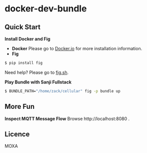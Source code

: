 docker-dev-bundle
=================

## Quick Start

**Install Docker and Fig**
- **Docker** Please go to [Docker.io](https://docs.docker.com/installation/ubuntulinux/) for more installation information.
- **Fig**
```bash
$ pip install fig
```
Need help? Please go to [fig.sh](http://www.fig.sh/).

**Play Bundle with Sanji Fullstack**
```bash
$ BUNDLE_PATH="/home/zack/cellular" fig -p bundle up
```

## More Fun
**Inspect MQTT Message Flow**
Browse http://localhost:8080 .

## Licence
MOXA